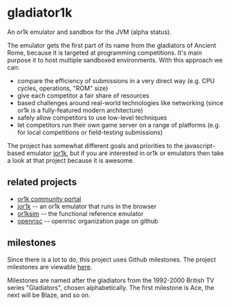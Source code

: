 gladiator1k
===========

An or1k emulator and sandbox for the JVM (alpha status).

The emulator gets the first part of its name from the gladiators of Ancient Rome, because it is targeted at programming competitions. It's main purpose it to host multiple sandboxed environments. With this approach we can:

- compare the efficiency of submissions in a very direct way (e.g. CPU cycles, operations, "ROM" size)
- give each competitor a fair share of resources
- based challenges around real-world technologies like networking (since or1k is a fully-featured modern architecture)
- safely allow competitors to use low-level techniques
- let competitors run their own game server on a range of platforms (e.g. for local competitions or field-testing submissions)

The project has somewhat different goals and priorities to the javascript-based emulator [jor1k](https://github.com/s-macke/jor1k/wiki), but if you are interested in or1k or emulators then take a look at that project because it is awesome.

related projects
----------------

* [or1k community portal](http://opencores.org/or1k/OR1K:Community_Portal)
* [jor1k](https://github.com/s-macke/jor1k/wiki) -- an or1k emulator that runs in the browser
* [or1ksim](https://github.com/openrisc/or1ksim) -- the functional reference emulator
* [openrisc](https://github.com/openrisc) -- openrisc organization page on github

milestones
----------

Since there is a lot to do, this project uses Github milestones. The project milestones are viewable [here](https://github.com/gladiator1k/gladiator1k/milestones).

Milestones are named after the gladiators from the 1992-2000 British TV series "Gladiators", chosen alphabetically. The first milestone is Ace, the next will be Blaze, and so on.
